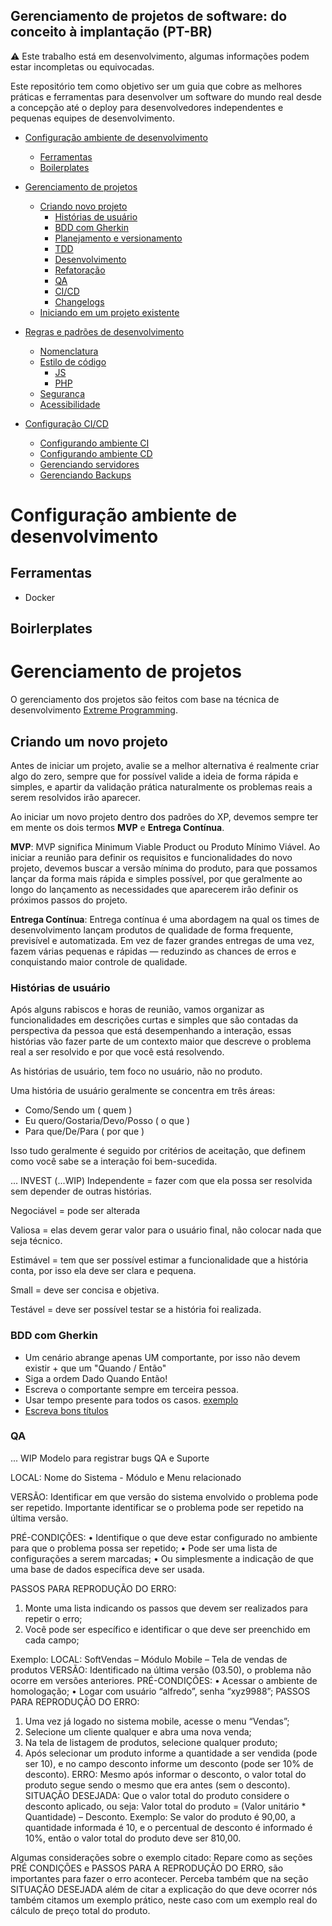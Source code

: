 ## Gerenciamento de projetos de software: do conceito à implantação (PT-BR)

⚠️ Este trabalho está em desenvolvimento, algumas informações podem estar incompletas ou equivocadas.

Este repositório tem como objetivo ser um guia que cobre as melhores práticas e ferramentas para desenvolver um software do mundo real desde a concepção até o deploy para desenvolvedores independentes e pequenas equipes de desenvolvimento.

 
- [Configuração ambiente de desenvolvimento](#Configuração-ambiente-de-desenvolvimento)  
  - [Ferramentas](#Ferramentas)
  - [Boilerplates](#Boilerplates)
- [Gerenciamento de projetos](#Gerenciamento-de-projetos)
  - [Criando novo projeto](#Criando-novo-projeto)
    - [Histórias de usuário](#Histórias-de-usuário)
    - [BDD com Gherkin](#BDD-com-Gherkin)
    - [Planejamento e versionamento](#Planejamento-e-versionamento)
    - [TDD](#TDD)
    - [Desenvolvimento](#Desenvolvimento)
    - [Refatoração](#Refatoração)
    - [QA](#QA)
    - [CI/CD](#CI/CD)
    - [Changelogs](#Changelogs)
  - [Iniciando em um projeto existente](#Iniciando-em-um-projeto-existente)
- [Regras e padrões de desenvolvimento](#Regras-e-padrões-de-desenvolvimento)
  - [Nomenclatura](#Nomenclatura)
  - [Estilo de código](#Estilo-de-código)
    - [JS](#JS)
    - [PHP](#PHP) 
  - [Segurança](#Segurança)
  - [Acessibilidade](#Acessibilidade)
  
   
- [Configuração CI/CD](#Configuração-CI/CD)  
  - [Configurando ambiente CI](#Configurando-ambiente-CI)
  - [Configurando ambiente CD](#Configurando-ambiente-CD)
  - [Gerenciando servidores](#Gerenciando-servidores)
  - [Gerenciando Backups](#Gerenciando-Backups)



# Configuração ambiente de desenvolvimento
## Ferramentas
- Docker
## Boirlerplates
# Gerenciamento de projetos
O gerenciamento dos projetos são feitos com base na técnica de desenvolvimento [Extreme Programming](http://www.extremeprogramming.org/).
## Criando um novo projeto
Antes de iniciar um projeto, avalie se a melhor alternativa é realmente criar algo do zero, sempre que for possível valide a ideia de forma rápida e simples, e apartir da validação prática naturalmente os problemas reais a serem resolvidos irão aparecer.

Ao iniciar um novo projeto dentro dos padrões do XP, devemos sempre ter em mente os dois termos **MVP** e **Entrega Contínua**.

**MVP**: MVP significa Minimum Viable Product ou Produto Mínimo Viável. Ao iniciar a reunião para definir os requisitos e funcionalidades do novo projeto, devemos buscar a versão mínima do produto, para que possamos lançar da forma mais rápida e simples possível, por que geralmente ao longo do lançamento as necessidades que aparecerem irão definir os próximos passos do projeto.

**Entrega Contínua**: Entrega contínua é uma abordagem na qual os times de desenvolvimento lançam produtos de qualidade de forma frequente, previsível e automatizada. Em vez de fazer grandes entregas de uma vez, fazem várias pequenas e rápidas — reduzindo as chances de erros e conquistando maior controle de qualidade.

### Histórias de usuário
Após alguns rabiscos e horas de reunião, vamos organizar as funcionalidades em descrições curtas e simples que são contadas da perspectiva da pessoa que está desempenhando a interação, essas histórias vão fazer parte de um contexto maior que descreve o problema real a ser resolvido e por que você está resolvendo.

As histórias de usuário, tem foco no usuário, não no produto.

Uma história de usuário geralmente se concentra em três áreas:

- Como/Sendo um ( quem )
- Eu quero/Gostaria/Devo/Posso ( o que )
- Para que/De/Para ( por que )

Isso tudo geralmente é seguido por critérios de aceitação, que definem como você sabe se a interação foi bem-sucedida.

... INVEST (...WIP)
Independente = fazer com que ela possa ser resolvida sem depender de outras histórias.

Negociável = pode ser alterada

Valiosa = elas devem gerar valor para o usuário final, não colocar nada que seja técnico.

Estimável = tem que ser possível estimar a funcionalidade que a história conta, por isso ela deve ser clara e pequena.

Small = deve ser concisa e objetiva.

Testável = deve ser possível testar se a história foi realizada.


### BDD com Gherkin
- Um cenário abrange apenas UM comportante, por isso não devem existir + que um "Quando / Então"
- Siga a ordem Dado Quando Então!
- Escreva o comportante sempre em terceira pessoa.
- Usar tempo presente para todos os casos. [exemplo](https://automationpanda.com/2017/01/30/bdd-101-writing-good-gherkin/)
- [Escreva bons títulos](https://automationpanda.com/2018/01/31/good-gherkin-scenario-titles/)

### QA

... WIP
Modelo para registrar bugs QA e Suporte

LOCAL:
Nome do Sistema - Módulo e Menu relacionado

VERSÃO:
Identificar em que versão do sistema envolvido o problema pode ser
repetido. Importante identificar se o problema pode ser repetido na
última versão.

PRÉ-CONDIÇÕES:
• Identifique o que deve estar configurado no ambiente para
que o problema possa ser repetido;
• Pode ser uma lista de configurações a serem marcadas;
• Ou simplesmente a indicação de que uma base de dados específica deve ser usada.

PASSOS PARA REPRODUÇÃO DO ERRO:
1) Monte uma lista indicando os passos que devem ser realizados
para repetir o erro;
2) Você pode ser específico e identificar o que deve ser preenchido
em cada campo;

Exemplo:
LOCAL:
SoftVendas – Módulo Mobile – Tela de vendas de produtos
VERSÃO:
Identificado na última versão (03.50), o problema não ocorre em
versões anteriores.
PRÉ-CONDIÇÕES:
• Acessar o ambiente de homologação;
• Logar com usuário “alfredo”, senha “xyz9988”;
PASSOS PARA REPRODUÇÃO DO ERRO:
1) Uma vez já logado no sistema mobile, acesse o menu “Vendas”;
2) Selecione um cliente qualquer e abra uma nova venda;
3) Na tela de listagem de produtos, selecione qualquer produto;
4) Após selecionar um produto informe a quantidade a ser vendida
(pode ser 10), e no campo desconto informe um desconto (pode ser
10% de desconto).
ERRO:
Mesmo após informar o desconto, o valor total do produto segue
sendo o mesmo que era antes (sem o desconto).
SITUAÇÃO DESEJADA:
Que o valor total do produto considere o desconto aplicado, ou seja:
Valor total do produto = (Valor unitário * Quantidade) – Desconto.
Exemplo: Se valor do produto é 90,00, a quantidade informada é
10, e o percentual de desconto é informado é 10%, então o valor total do produto deve ser 810,00.

Algumas considerações sobre o exemplo citado:
Repare como as seções PRÉ CONDIÇÕES e PASSOS PARA A REPRODUÇÃO DO ERRO, são importantes para fazer o erro acontecer.
Perceba também que na seção SITUAÇÃO DESEJADA além de citar
a explicação do que deve ocorrer nós também citamos um exemplo
prático, neste caso com um exemplo real do cálculo de preço total
do produto.

